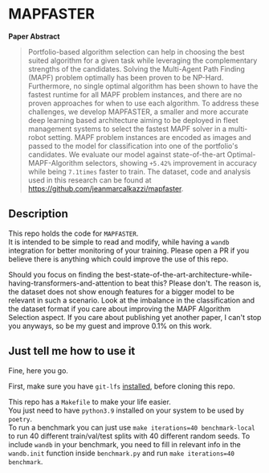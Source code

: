 # MAPFASTER


**Paper Abstract**

> Portfolio-based algorithm selection can help in choosing the best suited algorithm for a given task while leveraging the complementary strengths of the candidates. Solving the Multi-Agent Path Finding (MAPF) problem optimally has been proven to be NP-Hard. Furthermore, no single optimal algorithm has been shown to have the fastest runtime for all MAPF problem instances, and there are no proven approaches for when to use each algorithm. To address these challenges, we develop MAPFASTER, a smaller and more accurate deep learning based architecture aiming to be deployed in fleet management systems to select the fastest MAPF solver in a multi-robot setting. MAPF problem instances are encoded as images and passed to the model for classification into one of the portfolio's candidates. We evaluate our model against state-of-the-art Optimal-MAPF-Algorithm selectors, showing `+5.42%` improvement in accuracy while being `7.1times` faster to train. The dataset, code and analysis used in this research can be found at https://github.com/jeanmarcalkazzi/mapfaster.


## Description

This repo holds the code for `MAPFASTER`.  
It is intended to be simple to read and modify, while having a `wandb` integration for better monitoring of your training.  Please open a PR if you believe there is anything which could improve the use of this repo.

Should you focus on finding the best-state-of-the-art-architecture-while-having-transformers-and-attention to beat this?  Please don't.  The reason is, the dataset does not show enough features for a bigger model to be relevant in such a scenario.  Look at the imbalance in the classification and the dataset format if you care about improving the MAPF Algorithm Selection aspect.  If you care about publishing yet another paper, I can't stop you anyways, so be my guest and improve 0.1% on this work.

## Just tell me how to use it

Fine, here you go.  

First, make sure you have `git-lfs` [installed](https://github.com/git-lfs/git-lfs/wiki/Installation), before cloning this repo.

This repo has a `Makefile` to make your life easier.  
You just need to have `python3.9` installed on your system to be used by `poetry`.  
To run a benchmark you can just use `make iterations=40 benchmark-local` to run 40 different train/val/test splits with 40 different random seeds.  To include `wandb` in your benchmark, you need to fill in relevant info in the `wandb.init` function inside `benchmark.py` and run `make iterations=40 benchmark`.
